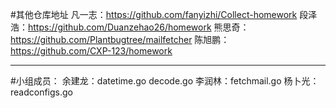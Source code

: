 #其他仓库地址
凡一志：https://github.com/fanyizhi/Collect-homework
段泽浩：https://github.com/Duanzehao26/homework
熊思奇：https://github.com/Plantbugtree/mailfetcher
陈旭鹏：https://github.com/CXP-123/homework

------------------------------------------------------
#小组成员：
余建龙：datetime.go decode.go
李润林：fetchmail.go
杨卜光：readconfigs.go